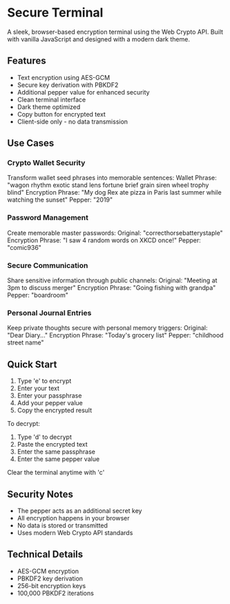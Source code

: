 # Secure Terminal

A sleek, browser-based encryption terminal using the Web Crypto API. Built with vanilla JavaScript and designed with a modern dark theme.

## Features

- Text encryption using AES-GCM
- Secure key derivation with PBKDF2
- Additional pepper value for enhanced security
- Clean terminal interface
- Dark theme optimized
- Copy button for encrypted text
- Client-side only - no data transmission

## Use Cases

### Crypto Wallet Security
Transform wallet seed phrases into memorable sentences:
	Wallet Phrase: "wagon rhythm exotic stand lens fortune brief grain siren wheel trophy blind"
	Encryption Phrase: "My dog Rex ate pizza in Paris last summer while watching the sunset"
	Pepper: "2019"

### Password Management
Create memorable master passwords:
	Original: "correcthorsebatterystaple"
	Encryption Phrase: "I saw 4 random words on XKCD once!"
	Pepper: "comic936"

### Secure Communication
Share sensitive information through public channels:
	Original: "Meeting at 3pm to discuss merger"
	Encryption Phrase: "Going fishing with grandpa"
	Pepper: "boardroom"

### Personal Journal Entries
Keep private thoughts secure with personal memory triggers:
	Original: "Dear Diary..."
	Encryption Phrase: "Today's grocery list"
	Pepper: "childhood street name"

## Quick Start

1. Type 'e' to encrypt
2. Enter your text
3. Enter your passphrase
4. Add your pepper value
5. Copy the encrypted result

To decrypt:
1. Type 'd' to decrypt
2. Paste the encrypted text
3. Enter the same passphrase
4. Enter the same pepper value

Clear the terminal anytime with 'c'

## Security Notes

- The pepper acts as an additional secret key
- All encryption happens in your browser
- No data is stored or transmitted
- Uses modern Web Crypto API standards

## Technical Details

- AES-GCM encryption
- PBKDF2 key derivation
- 256-bit encryption keys
- 100,000 PBKDF2 iterations
